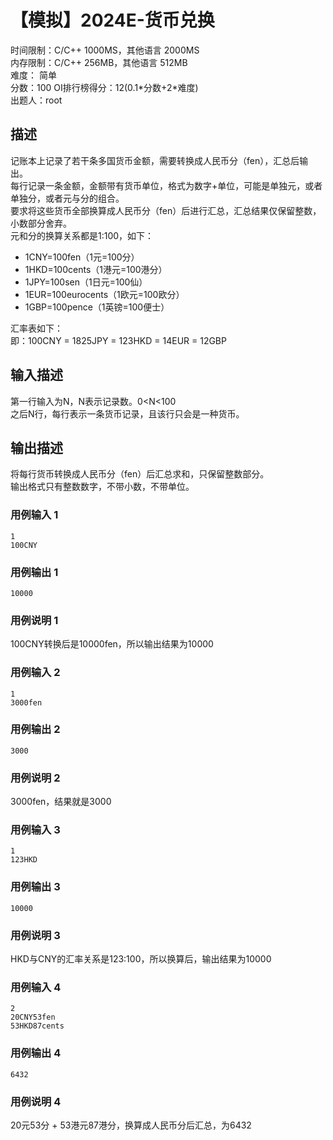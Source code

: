 # 【模拟】2024E-货币兑换  


时间限制：C/C++ 1000MS，其他语言 2000MS  
内存限制：C/C++ 256MB，其他语言 512MB  
难度： 简单  
分数：100 OI排行榜得分：12(0.1\*分数+2\*难度)  
出题人：root  

## 描述

记账本上记录了若干条多国货币金额，需要转换成人民币分（fen），汇总后输出。  
每行记录一条金额，金额带有货币单位，格式为数字+单位，可能是单独元，或者单独分，或者元与分的组合。  
要求将这些货币全部换算成人民币分（fen）后进行汇总，汇总结果仅保留整数，小数部分舍弃。  
元和分的换算关系都是1:100，如下：

-   1CNY=100fen（1元=100分）
-   1HKD=100cents（1港元=100港分）
-   1JPY=100sen（1日元=100仙）
-   1EUR=100eurocents（1欧元=100欧分）
-   1GBP=100pence（1英镑=100便士）

汇率表如下：  
即：100CNY = 1825JPY = 123HKD = 14EUR = 12GBP

## 输入描述

第一行输入为N，N表示记录数。0<N<100  
之后N行，每行表示一条货币记录，且该行只会是一种货币。

## 输出描述

将每行货币转换成人民币分（fen）后汇总求和，只保留整数部分。  
输出格式只有整数数字，不带小数，不带单位。

### 用例输入 1
```
1
100CNY
```
### 用例输出 1
```
10000
```
### 用例说明 1

100CNY转换后是10000fen，所以输出结果为10000

### 用例输入 2
```
1
3000fen
```
### 用例输出 2
```
3000
```
### 用例说明 2

3000fen，结果就是3000

### 用例输入 3
```
1
123HKD
```
### 用例输出 3
```
10000
```
### 用例说明 3

HKD与CNY的汇率关系是123:100，所以换算后，输出结果为10000

### 用例输入 4
```
2
20CNY53fen
53HKD87cents
```
### 用例输出 4
```
6432
```
### 用例说明 4

20元53分 + 53港元87港分，换算成人民币分后汇总，为6432